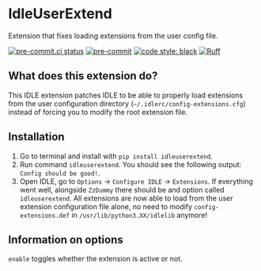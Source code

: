 # IdleUserExtend
Extension that fixes loading extensions from the user config file.

<!-- BADGIE TIME -->

[![pre-commit.ci status](https://results.pre-commit.ci/badge/github/CoolCat467/idleuserextend/main.svg)](https://results.pre-commit.ci/latest/github/CoolCat467/idleuserextend/main)
[![pre-commit](https://img.shields.io/badge/pre--commit-enabled-brightgreen?logo=pre-commit)](https://github.com/pre-commit/pre-commit)
[![code style: black](https://img.shields.io/badge/code_style-black-000000.svg)](https://github.com/psf/black)
[![Ruff](https://img.shields.io/endpoint?url=https://raw.githubusercontent.com/astral-sh/ruff/main/assets/badge/v2.json)](https://github.com/astral-sh/ruff)

<!-- END BADGIE TIME -->

## What does this extension do?
This IDLE extension patches IDLE to be able to properly load extensions
from the user configuration directory (`~/.idlerc/config-extensions.cfg`)
instead of forcing you to modify the root extension file.

## Installation
1) Go to terminal and install with `pip install idleuserextend`.
2) Run command `idleuserextend`. You should see the
following output: `Config should be good!`.
4) Open IDLE, go to `Options` -> `Configure IDLE` -> `Extensions`.
If everything went well, alongside `ZzDummy` there should be and
option called `idleuserextend`. All extensions are now able to load
from the user extension configuration file alone, no need to modify
`config-extensions.def` in `/usr/lib/python3.XX/idlelib` anymore!


## Information on options
`enable` toggles whether the extension is active or not.
